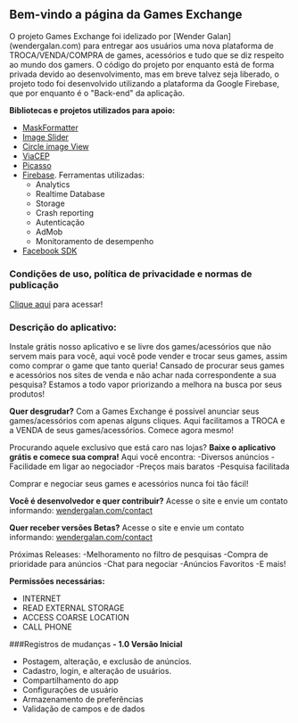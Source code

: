 ## Bem-vindo a página da Games Exchange

O projeto Games Exchange foi idelizado por [Wender Galan] (wendergalan.com) para entregar aos usuários uma nova plataforma de TROCA/VENDA/COMPRA de games, acessórios e tudo que se diz respeito ao mundo dos gamers. O código do projeto por enquanto está de forma privada devido ao desenvolvimento, mas em breve talvez seja liberado, o projeto todo foi desenvolvido utilizando a plataforma da Google Firebase, que por enquanto é o "Back-end" da aplicação.

**Bibliotecas e projetos utilizados para apoio:**
- [MaskFormatter](https://github.com/rtoshiro/MaskFormatter)
- [Image Slider](https://github.com/daimajia/AndroidImageSlider)
- [Circle image View](https://github.com/hdodenhof/CircleImageView)
- [ViaCEP](https://github.com/gilberto-torrezan/viacep)
- [Picasso](https://github.com/square/picasso)
- [Firebase](https://firebase.google.com). Ferramentas utilizadas:
  -	Analytics
  - Realtime Database
  - Storage
  - Crash reporting
  - Autenticação
  - AdMob
  - Monitoramento de desempenho
- [Facebook SDK](https://developers.facebook.com)
  

### Condições de uso, política de privacidade e normas de publicação
[Clique aqui](https://docs.google.com/document/d/1jTi7wk_K1SIhbdpK-yPWgK-g8IVbIPgFa3B20iFXm4M/edit?usp=sharing) para acessar!

### Descrição do aplicativo:
Instale grátis nosso aplicativo e se livre dos games/acessórios que não servem mais para você, aqui você pode vender e trocar seus games, assim como comprar o game que tanto queria!
Cansado de procurar seus games e acessórios nos sites de venda e não achar nada correspondente a sua pesquisa? Estamos a todo vapor priorizando a melhora na busca por seus produtos!

**Quer desgrudar?**
Com a Games Exchange é possível anunciar seus games/acessórios com apenas alguns cliques. Aqui facilitamos a TROCA e a VENDA de seus games/acessórios. Comece agora mesmo!

Procurando aquele exclusivo que está caro nas lojas?
**Baixe o aplicativo grátis e comece sua compra!**
Aqui você encontra:
-Diversos anúncios
-Facilidade em ligar ao negociador
-Preços mais baratos
-Pesquisa facilitada

Comprar e negociar seus games e acessórios nunca foi tão fácil!

**Você é desenvolvedor e quer contribuir?**
Acesse o site e envie um contato informando: [wendergalan.com/contact](http://wendergalan.com/contact)

**Quer receber versões Betas?**
Acesse o site e envie um contato informando: [wendergalan.com/contact](http://wendergalan.com/contact)

Próximas Releases:
-Melhoramento no filtro de pesquisas
-Compra de prioridade para anúncios
-Chat para negociar
-Anúncios Favoritos
-E mais!

**Permissões necessárias:**
- INTERNET
- READ EXTERNAL STORAGE
- ACCESS COARSE LOCATION
- CALL PHONE

###Registros de mudanças
**- 1.0 Versão Inicial**
  - Postagem, alteração, e exclusão de anúncios.
  - Cadastro, login, e alteração de usuários.
  - Compartilhamento do app
  - Configurações de usuário
  - Armazenamento de preferências
  - Validação de campos e de dados

